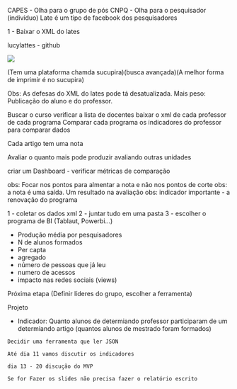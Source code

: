 CAPES - Olha para o grupo de pós
CNPQ - Olha para o pesquisador (indivíduo)
Late é um tipo de facebook dos pesquisadores


1 - Baixar o XML do lates

lucylattes - github

<img src=".../.assets/projeto.jpg">

(Tem uma plataforma chamda sucupira)(busca avançada)(A melhor forma de imprimir é no sucupira)

Obs: As defesas do XML do lates pode tá desatualizada. Mais peso: Publicação do aluno e do professor.

Buscar o curso
verificar a lista de docentes
baixar o xml de cada professor de cada programa
Comparar cada programa os indicadores do professor para comparar dados

Cada artigo tem uma nota

Avaliar o quanto mais pode produzir avaliando outras unidades

criar um Dashboard - verificar métricas de comparação

obs: Focar nos pontos para almentar a nota e não nos pontos de corte
obs: a nota é uma saída. Um resultado na avaliação
obs: indicador importante - a renovação do programa

1 - coletar os dados xml
2 - juntar tudo em uma pasta
3 - escolher o programa de BI (Tablaut, Powerbi...)

- Produção média por pesquisadores
- N de alunos formados
- Per capta
- agregado
- número de pessoas que já leu
- numero de acessos 
- impacto nas redes sociais (views)

Próxima etapa (Definir líderes do grupo, escolher a ferramenta)





Projeto

- Indicador: Quanto alunos de determiando professor participaram de um determiando artigo 
(quantos alunos de mestrado foram formados) 

```
Decidir uma ferramenta que ler JSON

Até dia 11 vamos discutir os indicadores

dia 13 - 20 discução do MVP

Se for Fazer os slides não precisa fazer o relatório escrito

```



